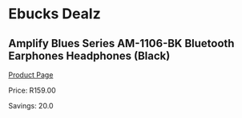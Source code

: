 
# Ebucks Dealz
## Amplify Blues Series AM-1106-BK Bluetooth Earphones Headphones (Black)
[Product Page](https://www.ebucks.com/web/shop/productSelected.do?prodId=1190781245&catId=375509364)

Price: R159.00

Savings: 20.0


	